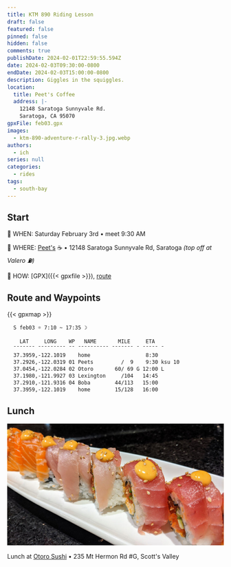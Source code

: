 ```yaml
---
title: KTM 890 Riding Lesson
draft: false
featured: false
pinned: false
hidden: false
comments: true
publishDate: 2024-02-01T22:59:55.594Z
date: 2024-02-03T09:30:00-0800
endDate: 2024-02-03T15:00:00-0800
description: Giggles in the squiggles.
location:
  title: Peet's Coffee
  address: |-
    12148 Saratoga Sunnyvale Rd.
    Saratoga, CA 95070
gpxFile: feb03.gpx
images:
  - ktm-890-adventure-r-rally-3.jpg.webp
authors:
  - ich
series: null
categories:
  - rides
tags:
  - south-bay
---
```

## Start

🔹 WHEN: Saturday February 3rd • meet 9:30 AM

🔹 WHERE: [Peet's](https://www.google.com/maps/place/37.2926,-122.0319) ☕️
• 12148 Saratoga Sunnyvale Rd, Saratoga *(top off at Valero ⛽)*

🔹 HOW: [GPX]({{< gpxfile >}}), [route](https://onthegomap.com/s/a828redc)

## Route and Waypoints

{{< gpxmap >}}

```
  S feb03 ☼ 7:10 ~ 17:35 ☽

    LAT     LONG    WP   NAME       MILE     ETA
  ¯¯¯¯¯¯¯ ¯¯¯¯¯¯¯¯¯ ¯¯ ¯¯¯¯¯¯¯¯¯¯ ¯¯¯¯¯¯¯ ¯ ¯¯¯¯¯ ¯
  37.3959,-122.1019    home                  8:30
  37.2926,-122.0319 01 Peets         /  9    9:30 ksu 10
  37.0454,-122.0284 02 Otoro       60/ 69 G 12:00 L
  37.1980,-121.9927 03 Lexington     /104   14:45
  37.2910,-121.9316 04 Boba        44/113   15:00
  37.3959,-122.1019    home        15/128   16:00
```

## Lunch

![Otoro Sushi](otoro.jpg "Otoro Sushi")

Lunch at [Otoro Sushi](https://www.facebook.com/OtoroSushiScottsValley/)
• 235 Mt Hermon Rd #G, Scott's Valley
